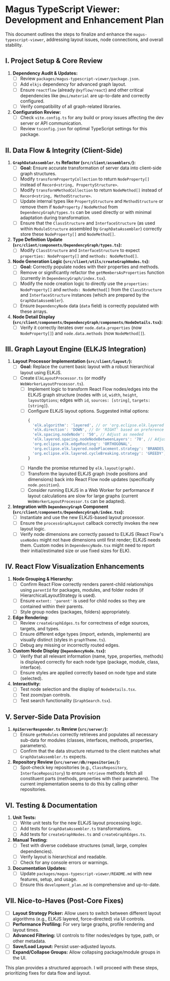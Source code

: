 # Magus TypeScript Viewer: Development and Enhancement Plan

This document outlines the steps to finalize and enhance the `magus-typescript-viewer`, addressing layout issues, node
connections, and overall stability.

## I. Project Setup & Core Review

1.  **Dependency Audit & Updates:**
    - [ ] Review `packages/magus-typescript-viewer/package.json`.
    - [ ] Add `elkjs` dependency for advanced graph layout.
    - [ ] Ensure `reactflow` (already `@xyflow/react`) and other critical dependencies like `@mui/material` are
          up-to-date and correctly configured.
    - [ ] Verify compatibility of all graph-related libraries.
2.  **Configuration Review:**
    - [ ] Check `vite.config.ts` for any build or proxy issues affecting the dev server or API communication.
    - [ ] Review `tsconfig.json` for optimal TypeScript settings for this package.

## II. Data Flow & Integrity (Client-Side)

1.  **`GraphDataAssembler.ts` Refactor (`src/client/assemblers/`):**
    - [ ] **Goal:** Ensure accurate transformation of server data into client-side graph structures.
    - [ ] Modify `transformPropertyCollection` to return `NodeProperty[]` instead of
          `Record<string, PropertyStructure>`.
    - [ ] Modify `transformMethodCollection` to return `NodeMethod[]` instead of `Record<string, MethodStructure>`.
    - [ ] Update internal types like `PropertyStructure` and `MethodStructure` or remove them if `NodeProperty` /
          `NodeMethod` from `DependencyGraph/types.ts` can be used directly or with minimal adaptation during
          transformation.
    - [ ] Ensure that the `ClassStructure` and `InterfaceStructure` (as used within `ModuleStructure` assembled by
          `GraphDataAssembler`) correctly store these `NodeProperty[]` and `NodeMethod[]`.
2.  **Type Definition Update (`src/client/components/DependencyGraph/types.ts`):**
    - [ ] Modify `ClassStructure` and `InterfaceStructure` to expect `properties: NodeProperty[]` and
          `methods: NodeMethod[]`.
3.  **Node Generation Logic (`src/client/utils/createGraphNodes.ts`):**
    - [ ] **Goal:** Correctly populate nodes with their properties and methods.
    - [ ] Remove or significantly refactor the `getMembersAsProperties` function (currently in
          `DependencyGraph/index.tsx`).
    - [ ] Modify the node creation logic to directly use the `properties: NodeProperty[]` and `methods: NodeMethod[]`
          from the `ClassStructure` and `InterfaceStructure` instances (which are prepared by the `GraphDataAssembler`).
    - [ ] Ensure `DependencyNode` data (`data` field) is correctly populated with these arrays.
4.  **Node Detail Display (`src/client/components/DependencyGraph/components/NodeDetails.tsx`):**
    - [ ] Verify it correctly iterates over `node.data.properties` (now `NodeProperty[]`) and `node.data.methods` (now
          `NodeMethod[]`).

## III. Graph Layout Engine (ELKJS Integration)

1.  **Layout Processor Implementation (`src/client/layout/`):**
    - [ ] **Goal:** Replace the current basic layout with a robust hierarchical layout using ELKJS.
    - [ ] Create `ElkLayoutProcessor.ts` (or modify `WebWorkerLayoutProcessor.ts`).
      - [ ] Implement logic to transform React Flow nodes/edges into the ELKJS graph structure (nodes with `id`,
            `width`, `height`, `layoutOptions`; edges with `id`, `sources: [string]`, `targets: [string]`).
      - [ ] Configure ELKJS layout options. Suggested initial options:
        ```javascript
        {
          'elk.algorithm': 'layered', // or 'org.eclipse.elk.layered'
          'elk.direction': 'DOWN', // Or 'RIGHT' based on preference
          'elk.spacing.nodeNode': '50', // Adjust as needed
          'elk.layered.spacing.nodeNodeBetweenLayers': '70', // Adjust as needed
          'org.eclipse.elk.edgeRouting': 'ORTHOGONAL',
          'org.eclipse.elk.layered.nodePlacement.strategy': 'BRANDES_KOEPF', // Or 'NETWORK_SIMPLEX'
          'org.eclipse.elk.layered.cycleBreaking.strategy': 'GREEDY',
        }
        ```
      - [ ] Handle the promise returned by `elk.layout(graph)`.
      - [ ] Transform the layouted ELKJS graph (node positions and dimensions) back into React Flow node updates
            (specifically `node.position`).
      - [ ] Consider running ELKJS in a Web Worker for performance if layout calculations are slow for large graphs
            (current `WebWorkerLayoutProcessor.ts` can be adapted).
2.  **Integration with `DependencyGraph` Component (`src/client/components/DependencyGraph/index.tsx`):**
    - [ ] Instantiate and use the new ELKJS-based layout processor.
    - [ ] Ensure the `processGraphLayout` callback correctly invokes the new layout logic.
    - [ ] Verify node dimensions are correctly passed to ELKJS (React Flow's `useNodes` might not have dimensions until
          first render; ELKJS needs them. Custom nodes in `DependencyNode.tsx` might need to report their
          initial/estimated size or use fixed sizes for ELK).

## IV. React Flow Visualization Enhancements

1.  **Node Grouping & Hierarchy:**
    - [ ] Confirm React Flow correctly renders parent-child relationships using `parentId` for packages, modules, and
          folder nodes (if HierarchicalLayoutStrategy is used).
    - [ ] Ensure `extent: 'parent'` is used for child nodes so they are contained within their parents.
    - [ ] Style group nodes (packages, folders) appropriately.
2.  **Edge Rendering:**
    - [ ] Review `createGraphEdges.ts` for correctness of edge sources, targets, and types.
    - [ ] Ensure different edge types (import, extends, implements) are visually distinct (styles in `graphTheme.ts`).
    - [ ] Debug any missing or incorrectly routed edges.
3.  **Custom Node Display (`DependencyNode.tsx`):**
    - [ ] Verify that all relevant information (name, type, properties, methods) is displayed correctly for each node
          type (package, module, class, interface).
    - [ ] Ensure styles are applied correctly based on node type and state (selected).
4.  **Interactivity:**
    - [ ] Test node selection and the display of `NodeDetails.tsx`.
    - [ ] Test zoom/pan controls.
    - [ ] Test search functionality (`GraphSearch.tsx`).

## V. Server-Side Data Provision

1.  **`ApiServerResponder.ts` Review (`src/server/`):**
    - [ ] Ensure `getModules` correctly retrieves and populates all necessary sub-data for modules (classes, interfaces,
          methods, properties, parameters).
    - [ ] Confirm that the data structure returned to the client matches what `GraphDataAssembler.ts` expects.
2.  **Repository Review (`src/server/db/repositories/`):**
    - [ ] Spot-check key repositories (e.g., `ClassRepository`, `InterfaceRepository`) to ensure `retrieve` methods
          fetch all constituent parts (methods, properties with their parameters). The current implementation seems to
          do this by calling other repositories.

## VI. Testing & Documentation

1.  **Unit Tests:**
    - [ ] Write unit tests for the new ELKJS layout processing logic.
    - [ ] Add tests for `GraphDataAssembler.ts` transformations.
    - [ ] Add tests for `createGraphNodes.ts` and `createGraphEdges.ts`.
2.  **Manual Testing:**
    - [ ] Test with diverse codebase structures (small, large, complex dependencies).
    - [ ] Verify layout is hierarchical and readable.
    - [ ] Check for any console errors or warnings.
3.  **Documentation Updates:**
    - [ ] Update `packages/magus-typescript-viewer/README.md` with new features, setup, and usage.
    - [ ] Ensure this `development_plan.md` is comprehensive and up-to-date.

## VII. Nice-to-Haves (Post-Core Fixes)

- [ ] **Layout Strategy Picker:** Allow users to switch between different layout algorithms (e.g., ELKJS layered,
      force-directed) via UI controls.
- [ ] **Performance Profiling:** For very large graphs, profile rendering and layout times.
- [ ] **Advanced Filtering:** UI controls to filter nodes/edges by type, path, or other metadata.
- [ ] **Save/Load Layout:** Persist user-adjusted layouts.
- [ ] **Expand/Collapse Groups:** Allow collapsing package/module groups in the UI.

This plan provides a structured approach. I will proceed with these steps, prioritizing fixes for data flow and layout.

